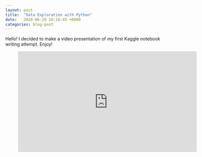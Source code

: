 ```yaml
---
layout: post
title:  "Data Exploration with Python"
date:   2020-06-29 16:16:45 +0800
categories: blog-post
---
```


Hello! I decided to make a video presentation of my first Kaggle notebook writing attempt. Enjoy!

<figure class="video_container">
  <iframe width="560" height="315" src="https://www.youtube.com/embed/soJ6MrIIYAQ" frameborder="0" allow="accelerometer; autoplay; encrypted-media; gyroscope; picture-in-picture" allowfullscreen></iframe>
</figure>

